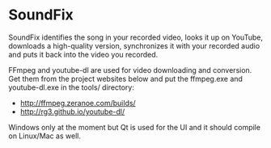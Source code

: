 SoundFix
========

SoundFix identifies the song in your recorded video, looks it up on YouTube, 
downloads a high-quality version, synchronizes it with your recorded audio 
and puts it back into the video you recorded.

FFmpeg and youtube-dl are used for video downloading and conversion. Get them
from the project websites below and put the ffmpeg.exe and youtube-dl.exe in
the tools/ directory:

- http://ffmpeg.zeranoe.com/builds/
- http://rg3.github.io/youtube-dl/

Windows only at the moment but Qt is used for the UI and it should compile on
Linux/Mac as well.
